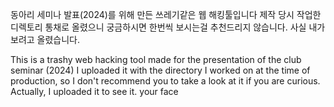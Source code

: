 동아리 세미나 발표(2024)를 위해 만든 쓰레기같은 웹 해킹툴입니다
제작 당시 작업한 디렉토리 통채로 올렸으니 궁금하시면 한번씩 보시는걸 추천드리지 않습니다.
사실 내가 보려고 올렸습니다.

This is a trashy web hacking tool made for the presentation of the club seminar (2024)
I uploaded it with the directory I worked on at the time of production, so I don't recommend you to take a look at it if you are curious.
Actually, I uploaded it to see it. your face
